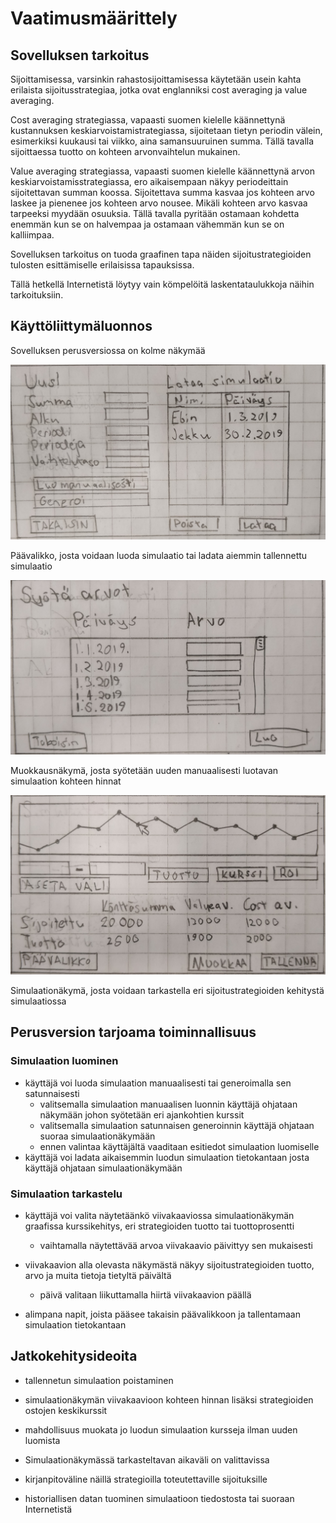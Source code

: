 # Vaatimusmäärittely

## Sovelluksen tarkoitus

Sijoittamisessa, varsinkin rahastosijoittamisessa käytetään usein kahta erilaista sijoitusstrategiaa, jotka ovat englanniksi cost averaging ja value averaging.

Cost averaging strategiassa, vapaasti suomen kielelle käännettynä kustannuksen keskiarvoistamistrategiassa, sijoitetaan tietyn periodin välein, esimerkiksi kuukausi tai viikko, aina samansuuruinen summa. Tällä tavalla sijoittaessa tuotto on kohteen arvonvaihtelun mukainen.

Value averaging strategiassa, vapaasti suomen kielelle käännettynä arvon keskiarvoistamisstrategiassa, ero aikaisempaan näkyy periodeittain sijoitettavan summan koossa. Sijoitettava summa kasvaa jos kohteen arvo laskee ja pienenee jos kohteen arvo nousee. Mikäli kohteen arvo kasvaa tarpeeksi myydään osuuksia. Tällä tavalla pyritään ostamaan kohdetta enemmän kun se on halvempaa ja ostamaan vähemmän kun se on kalliimpaa.

Sovelluksen tarkoitus on tuoda graafinen tapa näiden sijoitustrategioiden tulosten esittämiselle erilaisissa tapauksissa.

Tällä hetkellä Internetistä löytyy vain kömpelöitä laskentataulukkoja näihin tarkoituksiin.

## Käyttöliittymäluonnos

Sovelluksen perusversiossa on kolme näkymää

<img src="https://raw.githubusercontent.com/JoakimJoensuu/ot-harjoitustyo/master/dokumentaatio/kuvat/paavalikko.jpg" width="750">

Päävalikko, josta voidaan luoda simulaatio tai ladata aiemmin tallennettu simulaatio

<img src="https://raw.githubusercontent.com/JoakimJoensuu/ot-harjoitustyo/master/dokumentaatio/kuvat/muokkausnakyma.jpg" width="750">

Muokkausnäkymä, josta syötetään uuden manuaalisesti luotavan simulaation kohteen hinnat

<img src="https://raw.githubusercontent.com/JoakimJoensuu/ot-harjoitustyo/master/dokumentaatio/kuvat/simulaationakyma.jpg" width="750">

Simulaationäkymä, josta voidaan tarkastella eri sijoitustrategioiden kehitystä simulaatiossa

## Perusversion tarjoama toiminnallisuus

### Simulaation luominen

- käyttäjä voi luoda simulaation manuaalisesti tai generoimalla sen satunnaisesti
  - valitsemalla simulaation manuaalisen luonnin käyttäjä ohjataan näkymään johon syötetään eri ajankohtien kurssit
  - valitsemalla simulaation satunnaisen generoinnin käyttäjä ohjataan suoraa simulaationäkymään
  - ennen valintaa käyttäjältä vaaditaan esitiedot simulaation luomiselle
- käyttäjä voi ladata aikaisemmin luodun simulaation tietokantaan josta käyttäjä ohjataan simulaationäkymään

### Simulaation tarkastelu

- käyttäjä voi valita näytetäänkö viivakaaviossa simulaationäkymän graafissa kurssikehitys, eri strategioiden tuotto tai tuottoprosentti
  - vaihtamalla näytettävää arvoa viivakaavio päivittyy sen mukaisesti
  
- viivakaavion alla olevasta näkymästä näkyy sijoitustrategioiden tuotto, arvo ja muita tietoja tietyltä päivältä
  - päivä valitaan liikuttamalla hiirtä viivakaavion päällä
- alimpana napit, joista pääsee takaisin päävalikkoon ja tallentamaan simulaation tietokantaan

## Jatkokehitysideoita

- tallennetun simulaation poistaminen

- simulaationäkymän viivakaavioon kohteen hinnan lisäksi strategioiden ostojen keskikurssit

- mahdollisuus muokata jo luodun simulaation kursseja ilman uuden luomista

- Simulaationäkymässä tarkasteltavan aikaväli on valittavissa

- kirjanpitoväline näillä strategioilla toteutettaville sijoituksille 

- historiallisen datan tuominen simulaatioon tiedostosta tai suoraan Internetistä
